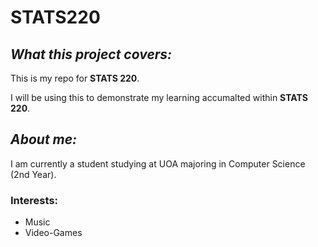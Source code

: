 # STATS220
## *What this project covers:*
This is my repo for **STATS 220**.

I will be using this to demonstrate my learning accumalted within **STATS 220**.

## *About me:*
I am currently a student studying at UOA majoring in Computer Science (2nd Year).

### Interests:
- Music
- Video-Games
  



